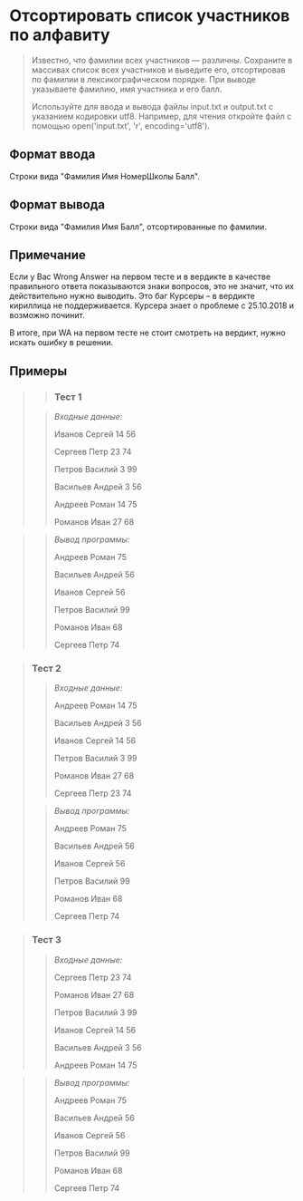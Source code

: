 # Отсортировать список участников по алфавиту

> Известно, что фамилии всех участников — различны. Сохраните в массивах список всех участников и выведите его, отсортировав по фамилии в лексикографическом порядке. При выводе указываете фамилию, имя участника и его балл.
>
>Используйте для ввода и вывода файлы input.txt и output.txt с указанием кодировки utf8. Например, для чтения откройте файл с помощью open('input.txt', 'r', encoding='utf8').


## Формат ввода

Строки вида "Фамилия Имя НомерШколы Балл".


## Формат вывода

Строки вида "Фамилия Имя Балл", отсортированные по фамилии.

## Примечание

Если у Вас Wrong Answer на первом тесте и в вердикте в качестве правильного ответа показываются знаки вопросов, это не значит, что их действительно нужно выводить. Это баг Курсеры – в вердикте кириллица не поддерживается. Курсера знает о проблеме с 25.10.2018 и возможно починит.

В итоге, при WA на первом тесте не стоит смотреть на вердикт, нужно искать ошибку в решении.


 ## Примеры
>
>>### Тест 1
> 
>>*Входные данные:*
>>
>>Иванов Сергей 14 56
>>
>>Сергеев Петр 23 74
>>
>>Петров Василий 3 99
>>
>>Васильев Андрей 3 56
>>
>>Андреев Роман 14 75
>>
>> Романов Иван 27 68

>>*Вывод программы:*
>>
>>Андреев Роман 75
>>
>>Васильев Андрей 56
>>
>>Иванов Сергей 56
>>
>>Петров Василий 99
>>
>>Романов Иван 68
>>
>>Сергеев Петр 74

 
>### Тест 2
>
>>*Входные данные:*
>>
>>
>>
>>
>>
>>
>>
>>
>>
>>
>>
>>Андреев Роман 14 75
>>
>>Васильев Андрей 3 56
>>
>>Иванов Сергей 14 56
>>
>>Петров Василий 3 99
>>
>>Романов Иван 27 68
>>
>>Сергеев Петр 23 74
> 
>>*Вывод программы:*
>>
>>Андреев Роман 75
>>
>>Васильев Андрей 56
>>
>>Иванов Сергей 56
>>
>>Петров Василий 99
>>
>>Романов Иван 68
>>
>>Сергеев Петр 74
>>
>>
>>

>### Тест 3
>>
>>*Входные данные:*
>>
>>
>>
>>
>>
>>
>>Сергеев Петр 23 74
>>
>>Романов Иван 27 68
>>
>>Петров Василий 3 99
>>
>>Иванов Сергей 14 56
>>
>>Васильев Андрей 3 56
>>
>>Андреев Роман 14 75

>>*Вывод программы:*
>>
>>Андреев Роман 75
>>
>>Васильев Андрей 56
>>
>>Иванов Сергей 56
>>
>>Петров Василий 99
>>
>>Романов Иван 68
>>
>>Сергеев Петр 74